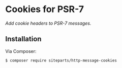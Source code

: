 # Cookies for PSR-7

*Add cookie headers to PSR-7 messages.*

## Installation

Via Composer:

```bash
$ composer require siteparts/http-message-cookies
```
